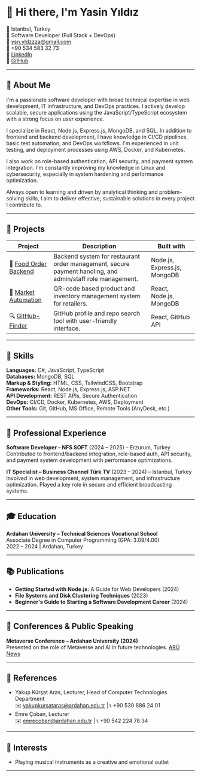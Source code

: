 # 👋 Hi there, I'm **Yasin Yıldız**

📍 Istanbul, Turkey  
💼 Software Developer (Full Stack + DevOps)  
📧 ysn.yldzzza@gmail.com  
📱 +90 534 583 32 73  
🔗 [LinkedIn](https://www.linkedin.com/in/yasin-y%C4%B1ld%C4%B1z/)  
🔗 [GitHub](https://github.com/yasinylz)  


---

## 💬 About Me
I'm a passionate software developer with broad technical expertise in web development, IT infrastructure, and DevOps practices. I actively develop scalable, secure applications using the JavaScript/TypeScript ecosystem with a strong focus on user experience.

I specialize in React, Node.js, Express.js, MongoDB, and SQL. In addition to frontend and backend development, I have knowledge in CI/CD pipelines, basic test automation, and DevOps workflows. I'm experienced in unit testing, and deployment processes using AWS, Docker, and Kubernetes.

I also work on role-based authentication, API security, and payment system integration. I'm constantly improving my knowledge in Linux and cybersecurity, especially in system hardening and performance optimization.

Always open to learning and driven by analytical thinking and problem-solving skills, I aim to deliver effective, sustainable solutions in every project I contribute to.

---

## 📁 Projects
| Project | Description | Built with |
|--------|-------------|------------|
| 🍔 [Food Order Backend](https://github.com/yasinylz/Node.js-Food-Order-Backend) | Backend system for restaurant order management, secure payment handling, and admin/staff role management. | Node.js, Express.js, MongoDB |
| 🏪 [Market Automation](https://github.com/yasinylz/Market-Automation) | QR-code based product and inventory management system for retailers. | React, Node.js, MongoDB |
| 🔍 [GitHub-Finder](https://github.com/yasinylz/GitHub-Finder) | GitHub profile and repo search tool with user-friendly interface. | React, GitHub API |

---

## 🧠 Skills
**Languages:** C#, JavaScript, TypeScript  
**Databases:** MongoDB, SQL  
**Markup & Styling:** HTML, CSS, TailwindCSS, Bootstrap  
**Frameworks:** React, Node.js, Express.js, ASP.NET  
**API Development:** REST APIs, Secure Authentication  
**DevOps:** CI/CD, Docker, Kubernetes, AWS, Deployment  
**Other Tools:** Git, GitHub, MS Office, Remote Tools (AnyDesk, etc.)

---

## 💼 Professional Experience
**Software Developer – NFS SOFT** (2024 – 2025) – Erzurum, Turkey  
Contributed to frontend/backend integration, role-based auth, API security, and payment system development with performance optimizations.

**IT Specialist – Business Channel Türk TV** (2023 – 2024) – Istanbul, Turkey  
Involved in web development, system management, and infrastructure optimization. Played a key role in secure and efficient broadcasting systems.

---

## 🎓 Education
**Ardahan University – Technical Sciences Vocational School**  
Associate Degree in Computer Programming (GPA: 3.09/4.00)  
2022 – 2024 | Ardahan, Turkey

---

## 📚 Publications
- **Getting Started with Node.js:** A Guide for Web Developers (2024)
- **File Systems and Disk Clustering Techniques** (2023)
- **Beginner's Guide to Starting a Software Development Career** (2024)

---

## 🎤 Conferences & Public Speaking
**Metaverse Conference – Ardahan University (2024)**  
Presented on the role of Metaverse and AI in future technologies. [ARÜ News](https://www.ardahan.edu.tr/duyuru-haber.aspx?type=1&id=2323)

---

## 📇 References
- Yakup Kürşat Aras, Lecturer, Head of Computer Technologies Department  
  ✉️ yakupkursataras@ardahan.edu.tr | 📞 +90 530 886 24 01
- Emre Çoban, Lecturer  
  ✉️ emrecoban@ardahan.edu.tr | 📞 +90 542 224 78 34

---

## 🎸 Interests
- Playing musical instruments as a creative and emotional outlet

---


